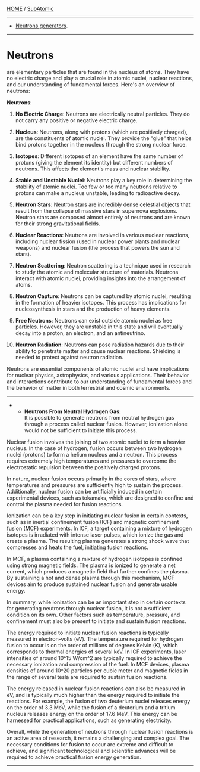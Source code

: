 [HOME](/README.md) / [SubAtomic](/assets/docs/universe/subAtomic/readme.md)   

------------------------   

- [Neutrons generators](/assets/docs/universe/subAtomic/particles/Neutrons/neutronsGenerator/readme.md).


------------------------

# Neutrons    

are elementary particles that are found in the nucleus of atoms. They have no electric charge and play a crucial role in atomic nuclei, nuclear reactions, and our understanding of fundamental forces. Here's an overview of neutrons:

**Neutrons**:

1. **No Electric Charge**: Neutrons are electrically neutral particles. They do not carry any positive or negative electric charge.

2. **Nucleus**: Neutrons, along with protons (which are positively charged), are the constituents of atomic nuclei. They provide the "glue" that helps bind protons together in the nucleus through the strong nuclear force.

3. **Isotopes**: Different isotopes of an element have the same number of protons (giving the element its identity) but different numbers of neutrons. This affects the element's mass and nuclear stability.

4. **Stable and Unstable Nuclei**: Neutrons play a key role in determining the stability of atomic nuclei. Too few or too many neutrons relative to protons can make a nucleus unstable, leading to radioactive decay.

5. **Neutron Stars**: Neutron stars are incredibly dense celestial objects that result from the collapse of massive stars in supernova explosions. Neutron stars are composed almost entirely of neutrons and are known for their strong gravitational fields.

6. **Nuclear Reactions**: Neutrons are involved in various nuclear reactions, including nuclear fission (used in nuclear power plants and nuclear weapons) and nuclear fusion (the process that powers the sun and stars).

7. **Neutron Scattering**: Neutron scattering is a technique used in research to study the atomic and molecular structure of materials. Neutrons interact with atomic nuclei, providing insights into the arrangement of atoms.

8. **Neutron Capture**: Neutrons can be captured by atomic nuclei, resulting in the formation of heavier isotopes. This process has implications for nucleosynthesis in stars and the production of heavy elements.

9. **Free Neutrons**: Neutrons can exist outside atomic nuclei as free particles. However, they are unstable in this state and will eventually decay into a proton, an electron, and an antineutrino.

10. **Neutron Radiation**: Neutrons can pose radiation hazards due to their ability to penetrate matter and cause nuclear reactions. Shielding is needed to protect against neutron radiation.

Neutrons are essential components of atomic nuclei and have implications for nuclear physics, astrophysics, and various applications. Their behavior and interactions contribute to our understanding of fundamental forces and the behavior of matter in both terrestrial and cosmic environments.       


---   

- * **Neutrons From Neutral Hydrogen Gas:**             
It is possible to generate neutrons from neutral hydrogen gas through a process called nuclear fusion. However, ionization alone would not be sufficient to initiate this process.

Nuclear fusion involves the joining of two atomic nuclei to form a heavier nucleus. In the case of hydrogen, fusion occurs between two hydrogen nuclei (protons) to form a helium nucleus and a neutron. This process requires extremely high temperatures and pressures to overcome the electrostatic repulsion between the positively charged protons.

In nature, nuclear fusion occurs primarily in the cores of stars, where temperatures and pressures are sufficiently high to sustain the process. Additionally, nuclear fusion can be artificially induced in certain experimental devices, such as tokamaks, which are designed to confine and control the plasma needed for fusion reactions.

Ionization can be a key step in initiating nuclear fusion in certain contexts, such as in inertial confinement fusion (ICF) and magnetic confinement fusion (MCF) experiments. In ICF, a target containing a mixture of hydrogen isotopes is irradiated with intense laser pulses, which ionize the gas and create a plasma. The resulting plasma generates a strong shock wave that compresses and heats the fuel, initiating fusion reactions.

In MCF, a plasma containing a mixture of hydrogen isotopes is confined using strong magnetic fields. The plasma is ionized to generate a net current, which produces a magnetic field that further confines the plasma. By sustaining a hot and dense plasma through this mechanism, MCF devices aim to produce sustained nuclear fusion and generate usable energy.

In summary, while ionization can be an important step in certain contexts for generating neutrons through nuclear fusion, it is not a sufficient condition on its own. Other factors such as temperature, pressure, and confinement must also be present to initiate and sustain fusion reactions.

The energy required to initiate nuclear fusion reactions is typically measured in electron-volts (eV). The temperature required for hydrogen fusion to occur is on the order of millions of degrees Kelvin (K), which corresponds to thermal energies of several keV. In ICF experiments, laser intensities of around 10^15 W/cm^2 are typically required to achieve the necessary ionization and compression of the fuel. In MCF devices, plasma densities of around 10^20 particles per cubic meter and magnetic fields in the range of several tesla are required to sustain fusion reactions.

The energy released in nuclear fusion reactions can also be measured in eV, and is typically much higher than the energy required to initiate the reactions. For example, the fusion of two deuterium nuclei releases energy on the order of 3.3 MeV, while the fusion of a deuterium and a tritium nucleus releases energy on the order of 17.6 MeV. This energy can be harnessed for practical applications, such as generating electricity.

Overall, while the generation of neutrons through nuclear fusion reactions is an active area of research, it remains a challenging and complex goal. The necessary conditions for fusion to occur are extreme and difficult to achieve, and significant technological and scientific advances will be required to achieve practical fusion energy generation.

---


